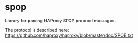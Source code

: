 # spop

Library for parsing HAProxy SPOP protocol messages.

The protocol is described here: https://github.com/haproxy/haproxy/blob/master/doc/SPOE.txt
